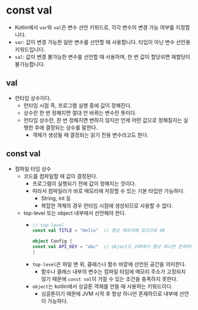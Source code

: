 # const val

- Kotlin에서 `var`와 `val`은 변수 선언 키워드로, 각각 변수의 변경 가능 여부를 지정합니다.
- `var`: 값이 변경 가능한 일반 변수를 선언할 때 사용합니다. 타입이 아닌 변수 선언용 키워드입니다.
- `val`: 값이 변경 불가능한 변수를 선언할 때 사용하며, 한 번 값이 할당되면 재할당이 불가능합니다.

## val
- 런타임 상수이다.
  - 런타임 시점 즉, 프로그램 실행 중에 값이 정해진다.
  - 상수란 한 번 정해지면 절대 안 바뀌는 변수란 뜻이다.
  - 런타임 상수란, 한 번 정해지면 변하지 않지만 언제 어떤 값으로 정해질지는 실행한 후에 결정되는 상수를 말한다.
    - 객체가 생성될 때 결정되는 읽기 전용 변수라고도 한다.

## const val
- 컴파일 타임 상수
  - 코드를 컴파일할 때 값이 결정된다.
    - 프로그램이 실행되기 전에 값이 정해지는 것이다.
    - 따라서 컴파일러가 바로 메모리에 저장할 수 있는 기본 타입만 가능하다.
      - String, int 등
      - 복잡한 객체의 경우 런타임 시점에 생성되므로 사용할 수 없다.
  - top-level 또는 object 내부에서 선언해야 한다.
    - ```kotlin
      // top-level
      const val TITLE = "Hello"  // 항상 메모리에 있으므로 OK
    
      object Config {
      const val API_KEY = "abc"  // object도 JVM에서 항상 하나만 존재하니까 OK
      }
      ```
    - `top-level`은 파일 맨 위, 클래스나 함수 바깥에 선언된 공간을 의미한다.
      - 함수나 클래스 내부의 변수는 컴파일 타임에 메모리 주소가 고정되지 않기 때문에 `const val`이 가질 수 있는 조건을 충족하지 못한다.
    - `object`는 kotlin에서 싱글톤 객체를 만들 때 사용하는 키워드이다.
        - 싱글톤이기 때문에 JVM 시작 후 항상 하나만 존재하므로 내부에 선언이 가능하다.
  